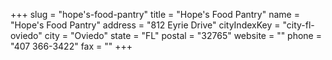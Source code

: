 +++
slug = "hope's-food-pantry"
title = "Hope's Food Pantry"
name = "Hope's Food Pantry"
address = "812 Eyrie Drive"
cityIndexKey = "city-fl-oviedo"
city = "Oviedo"
state = "FL"
postal = "32765"
website = ""
phone = "407 366-3422"
fax = ""
+++
